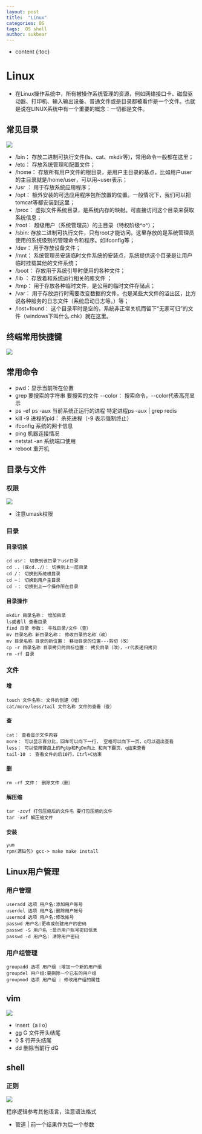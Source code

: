 ```yaml
---
layout: post
title:  "Linux"
categories: OS
tags:  OS shell
author: sukbear
---
```

* content
{:toc}

# Linux
   - 在Linux操作系统中，所有被操作系统管理的资源，例如网络接口卡、磁盘驱动器、打印机、输入输出设备、普通文件或是目录都被看作是一个文件。也就是说在LINUX系统中有一个重要的概念：一切都是文件。

## 常见目录

![](https://raw.githubusercontent.com/sukbear/sukbear.github.io/master/images/Linux02.jpg)

   - /bin： 存放二进制可执行文件(ls、cat、mkdir等)，常用命令一般都在这里；
   - /etc： 存放系统管理和配置文件；
   - /home： 存放所有用户文件的根目录，是用户主目录的基点，比如用户user的主目录就是/home/user，可以用~user表示；
   - /usr ： 用于存放系统应用程序；
   - /opt： 额外安装的可选应用程序包所放置的位置。一般情况下，我们可以把tomcat等都安装到这里；
   - /proc： 虚拟文件系统目录，是系统内存的映射。可直接访问这个目录来获取系统信息；
   - /root： 超级用户（系统管理员）的主目录（特权阶级^o^）；
   - /sbin: 存放二进制可执行文件，只有root才能访问。这里存放的是系统管理员使用的系统级别的管理命令和程序。如ifconfig等；
   - /dev： 用于存放设备文件；
   - /mnt： 系统管理员安装临时文件系统的安装点，系统提供这个目录是让用户临时挂载其他的文件系统；
   - /boot： 存放用于系统引导时使用的各种文件；
   - /lib ： 存放着和系统运行相关的库文件 ；
   - /tmp： 用于存放各种临时文件，是公用的临时文件存储点；
   - /var： 用于存放运行时需要改变数据的文件，也是某些大文件的溢出区，比方说各种服务的日志文件（系统启动日志等。）等；
   - /lost+found： 这个目录平时是空的，系统非正常关机而留下“无家可归”的文件（windows下叫什么.chk）就在这里。

## 终端常用快捷键

![](https://raw.githubusercontent.com/sukbear/sukbear.github.io/master/images/Linux01.png)

## 常用命令

- pwd：显示当前所在位置
- grep 要搜索的字符串 要搜索的文件 --color： 搜索命令，--color代表高亮显示
- ps -ef ps -aux 当前系统正运行的进程 特定进程ps -aux | grep redis
- kill -9 进程的pid： 杀死进程（-9 表示强制终止）
- ifconfig 系统的网卡信息
- ping 机器连接情况
- netstat -an 系统端口使用
- reboot 重开机

## 目录与文件

### 权限

![](https://raw.githubusercontent.com/sukbear/sukbear.github.io/master/images/Linux03.jpg)

- 注意umask权限
### 目录

#### 目录切换

    cd usr： 切换到该目录下usr目录
    cd ..（或cd../）： 切换到上一层目录
    cd /： 切换到系统根目录
    cd ~： 切换到用户主目录
    cd -： 切换到上一个操作所在目录
    
#### 目录操作

    mkdir 目录名称： 增加目录
    ls或者ll 查看目录
    find 目录 参数： 寻找目录/文件（查）
    mv 目录名称 新目录名称： 修改目录的名称（改）
    mv 目录名称 目录的新位置： 移动目录的位置---剪切（改）
    cp -r 目录名称 目录拷贝的目标位置： 拷贝目录（改），-r代表递归拷贝
    rm -rf 目录
    
### 文件

#### 增
    touch 文件名称: 文件的创建（增）
    cat/more/less/tail 文件名称 文件的查看（查）
#### 查
    cat： 查看显示文件内容
    more： 可以显示百分比，回车可以向下一行， 空格可以向下一页，q可以退出查看
    less： 可以使用键盘上的PgUp和PgDn向上 和向下翻页，q结束查看
    tail-10 ： 查看文件的后10行，Ctrl+C结束
#### 删
    rm -rf 文件： 删除文件（删）
#### 解压缩
    tar -zcvf 打包压缩后的文件名 要打包压缩的文件
    tar -xvf 解压缩文件
#### 安装
    yum
    rpm(源码包) gcc-> make make install
## Linux用户管理

### 用户管理

    useradd 选项 用户名:添加用户账号
    userdel 选项 用户名:删除用户帐号
    usermod 选项 用户名:修改帐号
    passwd 用户名:更改或创建用户的密码
    passwd -S 用户名 :显示用户账号密码信息
    passwd -d 用户名: 清除用户密码
    
### 用户组管理

    groupadd 选项 用户组 :增加一个新的用户组
    groupdel 用户组:要删除一个已有的用户组
    groupmod 选项 用户组 : 修改用户组的属性
    
## vim

![](https://raw.githubusercontent.com/sukbear/sukbear.github.io/master/images/Linux04.png)

- insert（a i o）
- gg G 文件开头结尾
- 0 $ 行开头结尾
- dd 删除当前行 dG

## shell

### 正则

![](https://raw.githubusercontent.com/sukbear/sukbear.github.io/master/images/Linux05.png)

程序逻辑参考其他语言，注意语法格式

- 管道 |  前一个结果作为后一个参数


